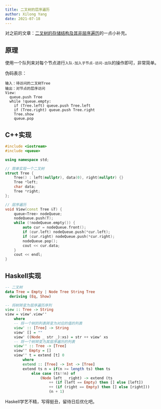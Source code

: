 ```yaml
---
title: 二叉树的层序遍历
author: Xilong Yang
date: 2021-07-18
---
```


对之前的文章：[二叉树的存储结构及其非层序遍历](/posts/004_Memory_Structure_of_Binary_Tree_and_Its_Non_Level_Order_Iteration.html)的一点小补充。

## 原理

使用一个队列来对每个节点进行`入队-加入子节点-访问-出队`的操作即可，非常简单。

伪码表示：

```
输入：待访问的二叉树Tree
输出：对节点的层序访问
View:
  queue.push Tree
  while !queue.empty:
    if (Tree.left) queue.push Tree.left
    if (Tree.right) queue.push Tree.right
    Tree.show
    queue.pop
```

## C++实现

```cpp
#include <iostream>
#include <queue>

using namespace std;

// 简单实现一个二叉树
struct Tree {
    Tree() : left(nullptr), data(0), right(nullptr) {}
    Tree *left;
    char data;
    Tree *right;
};

// 层序遍历
void View(const Tree &T) {
    queue<Tree> nodeQueue;
    nodeQueue.push(T);
    while (!nodeQueue.empty()) {
        auto cur = nodeQueue.front();
        if (cur.left) nodeQueue.push(*cur.left);
        if (cur.right) nodeQueue.push(*cur.right);
        nodeQueue.pop();
        cout << cur.data;
    }
    cout << endl;
}
```

## Haskell实现

```haskell
-- 二叉树
data Tree = Empty | Node Tree String Tree
  deriving (Eq, Show)

-- 将树转变为层序遍历序列
view :: Tree -> String
view = view'.view''
    where
    -- 将一个树的列表转变为对应的值的列表
    view' :: [Tree] -> String
    view' [] = ""
    view' ((Node _ str _):xs) = str ++ view' xs
    -- 将一个树转变为其层序遍历的列表
    view'' :: Tree -> [Tree]
    view'' Empty = []
    view'' t = extend [t] 0
        where
        extend :: [Tree] -> Int -> [Tree]
        extend ts n = if(n >= length ts) then ts
            else case (ts!!n) of
                (Node left _ right) -> extend (ts 
                    ++ (if (left == Empty) then [] else [left]) 
                    ++ (if (right == Empty) then [] else [right])) 
                    (n + 1)
```

Haskell学艺不精，写得挺丑，留待日后优化吧。
